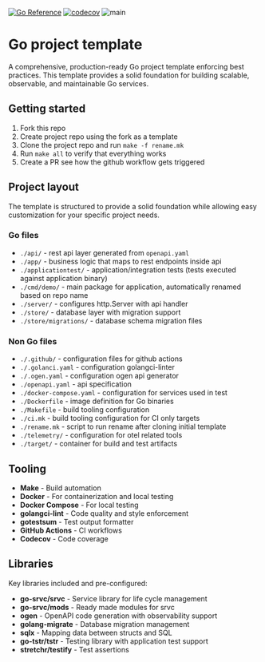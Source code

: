 [![Go Reference](https://pkg.go.dev/badge/github.com/heppu/go-template.svg)](https://pkg.go.dev/github.com/heppu/go-template) [![codecov](https://codecov.io/github/heppu/go-template/graph/badge.svg?token=H3u7Ui9PfC)](https://codecov.io/github/heppu/go-template) ![main](https://github.com/heppu/go-template/actions/workflows/go.yaml/badge.svg?branch=main)

# Go project template

A comprehensive, production-ready Go project template enforcing best practices. This template provides a solid foundation for building scalable, observable, and maintainable Go services.

## Getting started

1. Fork this repo
2. Create project repo using the fork as a template
3. Clone the project repo and run `make -f rename.mk`
4. Run `make all` to verify that everything works
5. Create a PR see how the github workflow gets triggered

## Project layout

The template is structured to provide a solid foundation while allowing easy customization for your specific project needs.

### Go files

- `./api/` - rest api layer generated from `openapi.yaml`
- `./app/` - business logic that maps to rest endpoints inside api
- `./applicationtest/` - application/integration tests (tests executed against application binary)
- `./cmd/demo/` - main package for application, automatically renamed based on repo name
- `./server/` - configures http.Server with api handler
- `./store/` - database layer with migration support
- `./store/migrations/` - database schema migration files

### Non Go files

- `./.github/` - configuration files for github actions
- `./.golanci.yaml` - configuration golangci-linter
- `./.ogen.yaml` - configuration ogen api generator
- `./openapi.yaml` - api specification
- `./docker-compose.yaml` - configuration for services used in test
- `./Dockerfile` - image definition for Go binaries
- `./Makefile` - build tooling configuration
- `./ci.mk` - build tooling configuration for CI only targets
- `./rename.mk` - script to run rename after cloning initial template
- `./telemetry/` - configuration for otel related tools
- `./target/` - container for build and test artifacts

## Tooling

- **Make** - Build automation
- **Docker** - For containerization and local testing
- **Docker Compose** - For local testing
- **golangci-lint** - Code quality and style enforcement
- **gotestsum** - Test output formatter
- **GitHub Actions** - CI workflows
- **Codecov** - Code coverage

## Libraries

Key libraries included and pre-configured:

- **go-srvc/srvc** - Service library for life cycle management
- **go-srvc/mods** - Ready made modules for srvc
- **ogen** - OpenAPI code generation with observability support
- **golang-migrate** - Database migration management
- **sqlx** - Mapping data between structs and SQL
- **go-tstr/tstr** - Testing library with application test support
- **stretchr/testify** - Test assertions
